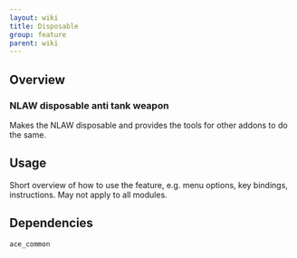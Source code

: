 ```yaml
---
layout: wiki
title: Disposable
group: feature
parent: wiki
---
```


## Overview

### NLAW disposable anti tank weapon
Makes the NLAW disposable and provides the tools for other addons to do the same.


## Usage

Short overview of how to use the feature, e.g. menu options, key bindings, 
instructions. May not apply to all modules.


## Dependencies

`ace_common`
